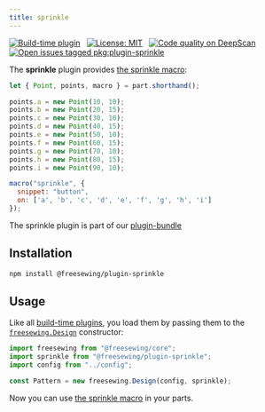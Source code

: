 ```yaml
---
title: sprinkle
---
```


[![Build-time plugin](https://img.shields.io/badge/Type-build--time-purple.svg)](/plugins) &nbsp; [![License: MIT](https://img.shields.io/npm/l/@freesewing/plugin-sprinkle.svg?label=License)](https://www.npmjs.com/package/@freesewing/plugin-sprinkle) &nbsp; [![Code quality on DeepScan](https://deepscan.io/api/teams/2114/projects/2993/branches/23256/badge/grade.svg)](https://deepscan.io/dashboard#view=project&tid=2114&pid=2993&bid=23256) &nbsp; [![Open issues tagged pkg:plugin-sprinkle](https://img.shields.io/github/issues/freesewing/freesewing/pkg:plugin-sprinkle.svg?label=Issues)](https://github.com/freesewing/freesewing/issues?q=is%3Aissue+is%3Aopen+label%3Apkg%3Aplugin-sprinkle)

The **sprinkle** plugin provides [the sprinkle macro](/reference/macros/sprinkle/):

<Example part="plugin_sprinkle" caption="An example of the sprinkle macro" design={false} />

```js
let { Point, points, macro } = part.shorthand();

points.a = new Point(10, 10);
points.b = new Point(20, 15);
points.c = new Point(30, 10);
points.d = new Point(40, 15);
points.e = new Point(50, 10);
points.f = new Point(60, 15);
points.g = new Point(70, 10);
points.h = new Point(80, 15);
points.i = new Point(90, 10);

macro("sprinkle", {
  snippet: "button",
  on: ['a', 'b', 'c', 'd', 'e', 'f', 'g', 'h', 'i']
});
```

<Tip>

The sprinkle plugin is part of our [plugin-bundle](/reference/plugins/bundle)

</Tip>

## Installation

```bash
npm install @freesewing/plugin-sprinkle
```

## Usage

Like all [build-time plugins](/guides/plugins/#build-time-plugins), you load them by passing them to the [`freesewing.Design`](/reference/api#design) constructor:

```js
import freesewing from "@freesewing/core";
import sprinkle from "@freesewing/plugin-sprinkle";
import config from "../config";

const Pattern = new freesewing.Design(config, sprinkle);
```

Now you can use [the sprinkle macro](/reference/macros/sprinkle/) in your parts.
